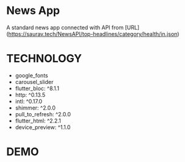 # News App

A standard news app connected with API from [URL] (https://saurav.tech/NewsAPI/top-headlines/category/health/in.json)

# TECHNOLOGY

- google_fonts
- carousel_slider
- flutter_bloc: ^8.1.1
- http: ^0.13.5
- intl: ^0.17.0
- shimmer: ^2.0.0
- pull_to_refresh: ^2.0.0
- flutter_html: ^2.2.1
- device_preview: ^1.1.0

# DEMO

